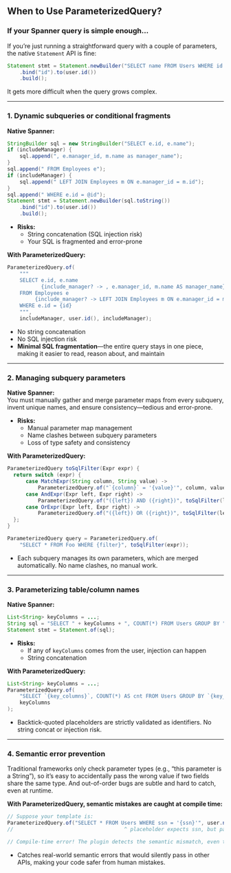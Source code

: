 ## When to Use ParameterizedQuery?

### If your Spanner query is simple enough…
If you’re just running a straightforward query with a couple of parameters, the native `Statement` API is fine:
```java
Statement stmt = Statement.newBuilder("SELECT name FROM Users WHERE id = @id")
    .bind("id").to(user.id())
    .build();
```

It gets more difficult when the query grows complex.

---

### 1. **Dynamic subqueries or conditional fragments**

**Native Spanner:**
```java
StringBuilder sql = new StringBuilder("SELECT e.id, e.name");
if (includeManager) {
    sql.append(", e.manager_id, m.name as manager_name");
}
sql.append(" FROM Employees e");
if (includeManager) {
    sql.append(" LEFT JOIN Employees m ON e.manager_id = m.id");
}
sql.append(" WHERE e.id = @id");
Statement stmt = Statement.newBuilder(sql.toString())
    .bind("id").to(user.id())
    .build();
```
- **Risks:**
  - String concatenation (SQL injection risk)
  - Your SQL is fragmented and error-prone

**With ParameterizedQuery:**
```java
ParameterizedQuery.of(
    """
    SELECT e.id, e.name
           {include_manager? -> , e.manager_id, m.name AS manager_name}
    FROM Employees e
         {include_manager? -> LEFT JOIN Employees m ON e.manager_id = m.id}
    WHERE e.id = {id}
    """,
    includeManager, user.id(), includeManager);
```
- No string concatenation  
- No SQL injection risk  
- **Minimal SQL fragmentation**—the entire query stays in one piece, making it easier to read, reason about, and maintain  

---

### 2. **Managing subquery parameters**

**Native Spanner:**  
You must manually gather and merge parameter maps from every subquery, invent unique names, and ensure consistency—tedious and error-prone.
- **Risks:**
  - Manual parameter map management
  - Name clashes between subquery parameters
  - Loss of type safety and consistency

**With ParameterizedQuery:**  
```java
ParameterizedQuery toSqlFilter(Expr expr) {
  return switch (expr) {
      case MatchExpr(String column, String value) ->
          ParameterizedQuery.of("`{column}` = '{value}'", column, value);
      case AndExpr(Expr left, Expr right) ->
          ParameterizedQuery.of("({left}) AND ({right})", toSqlFilter(left), toSqlFilter(right));
      case OrExpr(Expr left, Expr right) ->
          ParameterizedQuery.of("({left}) OR ({right})", toSqlFilter(left), toSqlFilter(right));
  };
}

ParameterizedQuery query = ParameterizedQuery.of(
    "SELECT * FROM Foo WHERE {filter}", toSqlFilter(expr));
```
- Each subquery manages its own parameters, which are merged automatically. No name clashes, no manual work.

---

### 3. **Parameterizing table/column names**

**Native Spanner:**
```java
List<String> keyColumns = ...;
String sql = "SELECT " + keyColumns + ", COUNT(*) FROM Users GROUP BY " + keyColumns.stream().join(", ");
Statement stmt = Statement.of(sql);
```
- **Risks:**
  - If any of `keyColumns` comes from the user, injection can happen
  - String concatenation

**With ParameterizedQuery:**
```java
List<String> keyColumns = ...;
ParameterizedQuery.of(
    "SELECT `{key_columns}`, COUNT(*) AS cnt FROM Users GROUP BY `{key_columns}`",
    keyColumns
);
```
- Backtick-quoted placeholders are strictly validated as identifiers. No string concat or injection risk.

---

### 4. **Semantic error prevention**

Traditional frameworks only check parameter types (e.g., “this parameter is a String”),
so it’s easy to accidentally pass the wrong value if two fields share the same type.
And out-of-order bugs are subtle and hard to catch, even at runtime.

**With ParameterizedQuery, semantic mistakes are caught at compile time:**
```java
// Suppose your template is:
ParameterizedQuery.of("SELECT * FROM Users WHERE ssn = '{ssn}'", user.name());
//                                    ^ placeholder expects ssn, but passed name()

// Compile-time error! The plugin detects the semantic mismatch, even though both are String.
```
- Catches real-world semantic errors that would silently pass in other APIs, making your code safer from human mistakes.
